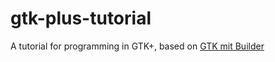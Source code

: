 # gtk-plus-tutorial
A tutorial for programming in GTK+, based on
[GTK mit Builder](https://de.wikibooks.org/wiki/GTK_mit_Builder)
